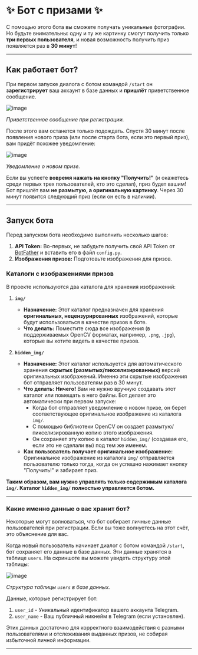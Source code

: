 # ✨ Бот с призами ✨

С помощью этого бота вы сможете получать уникальные фотографии. Но будьте внимательны: одну и ту же картинку смогут получить только **три первых пользователя**, и новая возможность получить приз появляется раз в **30 минут**!

---

## Как работает бот?

При первом запуске диалога с ботом командой `/start` он **зарегистрирует** ваш аккаунт в базе данных и **пришлёт** приветственное сообщение.

![image](https://github.com/user-attachments/assets/091c436d-9503-4552-b38d-32a7ac4e385f)

*Приветственное сообщение при регистрации.*

После этого вам останется только подождать. Спустя 30 минут после появления нового приза (или после старта бота, если это первый приз), вам придёт похожее уведомление:

![image](https://github.com/user-attachments/assets/ece0524f-c42f-43a4-8514-bbf1754e95f4)

*Уведомление о новом призе.*

Если вы успеете **вовремя нажать на кнопку "Получить!"** (и окажетесь среди первых трех пользователей, кто это сделал), приз будет вашим! Бот пришлёт вам **не размытую, а оригинальную картинку**. Через 30 минут появится следующий приз (если он есть в наличии).

---

## Запуск бота

Перед запуском бота необходимо выполнить несколько шагов:

1.  **API Token:** Во-первых, не забудьте получить свой API Token от [BotFather](https://t.me/BotFather) и вставить его в файл `config.py`.
2.  **Изображения призов:** Подготовьте изображения для призов.

### Каталоги с изображениями призов

В проекте используются два каталога для хранения изображений:

1.  **`img/`**
    *   **Назначение:** Этот каталог предназначен для хранения **оригинальных, нецензурированных** изображений, которые будут использоваться в качестве призов в боте.
    *   **Что делать:** Поместите сюда все изображения (в поддерживаемых OpenCV форматах, например, `.png`, `.jpg`), которые вы хотите видеть в качестве призов. 

2.  **`hidden_img/`**
    *   **Назначение:** Этот каталог используется для автоматического хранения **скрытых (размытых/пикселизированных)** версий оригинальных изображений. Именно эти скрытые изображения бот отправляет пользователям раз в 30 минут.
    *   **Что делать:** **Ничего!** Вам не нужно вручную создавать этот каталог или помещать в него файлы. Бот делает это автоматически при первом запуске:
        *   Когда бот отправляет уведомление о новом призе, он берет соответствующее оригинальное изображение из каталога `img/`.
        *   С помощью библиотеки OpenCV он создает размытую/пикселизированную копию этого изображения.
        *   Он сохраняет эту копию в каталог `hidden_img/` (создавая его, если это не сделали вы) под тем же именем.
    *   **Как пользователь получает оригинальное изображение:** Оригинальное изображение из каталога `img/` отправляется пользователю только тогда, когда он успешно нажимает кнопку "Получить!" и забирает приз.

**Таким образом, вам нужно управлять только содержимым каталога `img/`. Каталог `hidden_img/` полностью управляется ботом.**

---

### Какие именно данные о вас хранит бот?

Некоторые могут волноваться, что бот собирает личные данные пользователей при регистрации. Если вы тоже волнуетесь на этот счёт, это объяснение для вас.

Когда новый пользователь начинает диалог с ботом командой `/start`, бот сохраняет его данные в базе данных. Эти данные хранятся в таблице `users`. На скриншоте вы можете увидеть структуру этой таблицы:

![image](https://github.com/user-attachments/assets/2ffcb43a-5d98-4712-a7cf-d662f72d9da2)

*Структура таблицы `users` в базе данных.*

Данные, которые регистрирует бот:

1.  `user_id` - Уникальный идентификатор вашего аккаунта Telegram.
2.  `user_name` - Ваш публичный никнейм в Telegram (если установлен).

Этих данных достаточно для корректного взаимодействия с разными пользователями и отслеживания выданных призов, не собирая избыточной личной информации.

---
